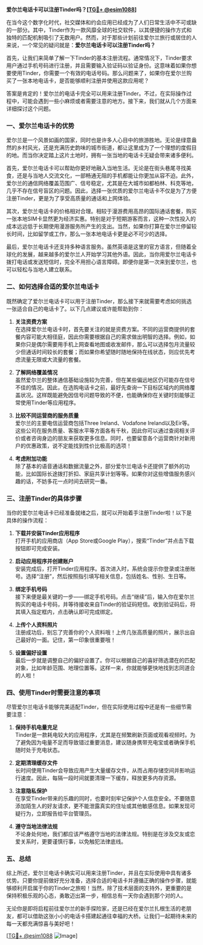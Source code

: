 **爱尔兰电话卡可以注册Tinder吗？[[TG💪+ @esim1088](https://t.me/s/esim1088)]**

在当今这个数字化时代，社交媒体和约会应用已经成为了人们日常生活中不可或缺的一部分。其中，Tinder作为一款风靡全球的社交软件，以其便捷的操作方式和独特的匹配机制吸引了无数用户。然而，对于那些计划前往爱尔兰旅行或居住的人来说，一个常见的疑问就是：**爱尔兰电话卡可以注册Tinder吗？**

首先，让我们来简单了解一下Tinder的基本注册流程。通常情况下，Tinder要求用户通过手机号码进行注册，并且需要输入验证码以验证身份。这意味着如果你想要使用Tinder，你需要一个有效的电话号码。那么问题来了，如果你在爱尔兰购买了一张本地电话卡，是否能够顺利注册并使用这款应用呢？

答案是肯定的！爱尔兰的电话卡完全可以用来注册Tinder。不过，在实际操作过程中，可能会遇到一些小麻烦或者需要注意的地方。接下来，我们就从几个方面来详细探讨这个问题。

### 一、爱尔兰电话卡的优势

爱尔兰是一个风景如画的国家，同时也是许多人心目中的旅游胜地。无论是绿意盎然的乡村风光，还是充满历史韵味的城市街道，都让这里成为了一个理想的度假目的地。而当你决定踏上这片土地时，拥有一张当地的电话卡无疑会带来诸多便利。

首先，爱尔兰电话卡可以帮助你更好地融入当地生活。无论是在街头巷尾寻找美食，还是与当地人交流文化，一部畅通无阻的手机都能让你更加从容不迫。此外，爱尔兰的通信网络覆盖范围广、信号稳定，尤其是在大城市如都柏林、科克等地，几乎不存在信号盲区的问题。因此，选择一张优质的爱尔兰电话卡不仅是为了方便注册Tinder，更是为了享受高质量的通话和上网体验。

其次，爱尔兰电话卡的价格相对合理。相较于漫游费用高昂的国际通话套餐，购买一张本地SIM卡显然更为经济实惠。特别是对于短期游客而言，这种一次性投入的成本远远低于长期使用漫游服务所产生的支出。当然，如果你打算在爱尔兰停留较长时间，比如留学或工作，那么一张本地电话卡更是必不可少的选择。

最后，爱尔兰电话卡还支持多种语言服务。虽然英语是这里的官方语言，但随着全球化的发展，越来越多的爱尔兰人开始学习其他外语。因此，当你用爱尔兰电话卡拨打电话或发送短信时，完全不用担心语言障碍。即便你是第一次来到爱尔兰，也可以轻松与当地人建立联系。

### 二、如何选择合适的爱尔兰电话卡

既然确定了爱尔兰电话卡可以用于注册Tinder，那么接下来就需要考虑如何挑选一张适合自己的电话卡了。以下几点建议或许能帮助到你：

1. **关注资费方案**  
   在选择爱尔兰电话卡时，首先要关注的就是资费方案。不同的运营商提供的套餐内容可能大相径庭，因此你需要根据自己的需求做出明智的选择。例如，如果你只是偶尔需要用手机上网查看地图或收发邮件，那么可以选择包月流量较少但通话时间较长的套餐；而如果你希望随时随地保持在线状态，则应优先考虑流量无限或大流量的套餐。

2. **了解网络覆盖情况**  
   虽然爱尔兰的整体通信基础设施较为完善，但在某些偏远地区仍可能存在信号不佳的情况。因此，在选购电话卡之前，最好先查询一下目标区域内的网络覆盖状况。这样既能避免因信号问题导致的不便，也能确保你在关键时刻能够正常使用Tinder等应用程序。

3. **比较不同运营商的服务质量**  
   爱尔兰的主要电信运营商包括Three Ireland、Vodafone Ireland以及Eir等。这些公司在服务质量、客服水平等方面各有千秋，因此你可以通过查阅相关评价或者咨询身边的朋友来获取更多信息。同时，也要留意各个运营商针对新用户的优惠政策，说不定能找到性价比极高的选项！

4. **考虑附加功能**  
   除了基本的语音通话和数据流量之外，部分爱尔兰电话卡还提供了额外的功能，比如国际长途拨打折扣、家庭共享计划等等。如果你对这些增值服务感兴趣的话，不妨多花一点时间去研究一番。

### 三、注册Tinder的具体步骤

当你的爱尔兰电话卡已经准备就绪之后，就可以开始着手注册Tinder啦！以下是具体的操作流程：

1. **下载并安装Tinder应用程序**  
   打开手机的应用商店（App Store或Google Play），搜索“Tinder”并点击下载按钮即可完成安装。

2. **启动应用程序并创建账户**  
   安装完成后，打开Tinder应用程序。首次进入时，系统会提示你登录或注册账号。选择“注册”，然后按照指引填写相关信息，包括姓名、性别、生日等。

3. **绑定手机号码**  
   接下来便是最关键的一步——绑定手机号码。点击“继续”后，输入你在爱尔兰购买的电话卡号码，并等待接收来自Tinder的验证码短信。收到验证码后，将其填入指定框内，点击确认即可完成绑定。

4. **上传个人资料照片**  
   注册成功后，别忘了完善你的个人资料哦！上传几张高质量的照片，展示出自己最好的一面。记住，第一印象很重要哦！

5. **设置偏好设置**  
   最后一步就是调整自己的偏好设置了。你可以根据自己的喜好筛选潜在的匹配对象，比如年龄范围、地理位置等。这样一来，你就能够更快地找到志同道合的人啦！

### 四、使用Tinder时需要注意的事项

尽管爱尔兰电话卡能够完美适配Tinder，但在实际使用过程中还是有一些细节需要注意：

1. **保持手机电量充足**  
   Tinder是一款耗电较大的应用程序，尤其是在频繁刷新页面或观看视频时。为了避免因为电量不足而导致错过重要消息，建议随身携带充电宝或者确保手机随时处于充电状态。

2. **定期清理缓存文件**  
   长时间使用Tinder会导致应用产生大量缓存文件，从而占用存储空间并影响运行速度。因此，每隔一段时间就要清理一下缓存，释放更多内存资源。

3. **注意隐私保护**  
   在享受Tinder带来的乐趣的同时，也要时刻牢记保护个人信息安全。不要随意添加陌生人的好友请求，更不能泄露真实的住址或其他敏感信息。如果发现可疑行为，立即报告给平台管理员。

4. **遵守当地法律法规**  
   不论身处何地，我们都应该严格遵守当地的法律法规。特别是在涉及交友或恋爱关系时，更要谨慎行事，以免触犯法律底线。

### 五、总结

综上所述，爱尔兰电话卡确实可以用来注册Tinder，并且在实际使用中具有诸多优势。只要你提前做好充分准备，选择合适的电话卡并遵循正确的操作步骤，就能够顺利开启属于你的Tinder之旅啦！当然，除了技术层面的支持外，更重要的是保持积极乐观的心态，勇敢迈出第一步，相信总有一天你会遇到那个对的人。

无论你是即将启程前往爱尔兰的新手探险家，还是已经在爱尔兰扎根生活的老朋友，都可以借助这张小小的电话卡搭建起通往幸福的大桥。让我们一起期待未来的每一天都充满惊喜与美好吧！

[[TG💪+ @esim1088](https://t.me/s/esim1088) ![Image](https://i.postimg.cc/4NQfJmqS/Snipaste-2025-05-13-00-14-12.png)]